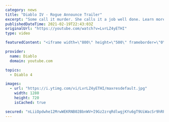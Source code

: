 ```yaml
---
category: news
title: "Diablo IV - Rogue Announce Trailer"
excerpt: "Some call it murder. She calls it a job well done. Learn more at Diablo4.com The Rogue is the newest addition to the Diablo IV campfire, combining range and ..."
publishedDateTime: 2021-02-19T22:43:03Z
originalUrl: "https://youtube.com/watch?v=LvrLZ4yETHI"
type: video

featuredContent: "<iframe width=\"800\" height=\"500\" frameborder=\"0\" src=\"https://www.youtube.com/embed/LvrLZ4yETHI\" allow=\"accelerometer; autoplay; encrypted-media; gyroscope; picture-in-picture\" allowfullscreen></iframe>"

provider:
  name: Diablo
  domain: youtube.com

topics:
  - Diablo 4

images:
  - url: "https://i.ytimg.com/vi/LvrLZ4yETHI/maxresdefault.jpg"
    width: 1280
    height: 720
    isCached: true

secured: "nLiiOpdwhe12MrwWEKRNB02BbnWV+I9Gz2zrqRdlwgjKYu6gT9UiWacSr9hRPtfyNjQCTkTQ99NsX0aJ3eFe6jPAFXX3dRhjQfL5dcsBRbB0CATi8KNYiua6yudxdmR568EsiXmnwttjG75i7zkAyO6w/ApaG80LmH9IATcLCUxaJ9WK+o6g+E7s02epiIfZ8/4jlCiDqHXH+hUWzJMXp0ntFdxPFWMaCcxgVES4guk32608eRjCI/B2yDcxp2vumKGqGKY6rCRV5MSR20rsB6yL44JU0cU09ODHOwBm4PAizz5R/i4PdgtvPKr4b2gv9c9FjKeNemD96gAe5gRHGqybilcja4kD19a08xG4sEIRl9qGb2bMjQnTnSpjPnF6DP9XcKMJXHQP6tEMg1p0BqQm7x4F2nrjyIxVuCy3lTi2d2IkgAkoXd1QYjns5kYS;1Iloboe1fFcFR5Os7RrpwQ=="
---
```


